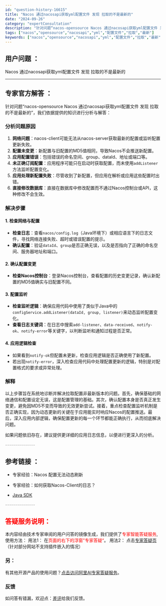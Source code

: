 ```yaml
---
id: "question-history-16615"
title: "Nacos 通过nacosapi获取yml配置文件 发现 拉取的不是最新的"
date: "2024-09-26"
category: "expertConsultation"
description: "针对问题“nacos-opensource Nacos 通过nacosapi获取yml配置文件 发现 拉取的不是最新的”，我们依据提供的知识进行分析与解答：### 分析问题原因1. **网络问题**：nacos-client可能无法从nacos-server获取最新的配置或监听配置更新失败。2. *"
tags: ["nacos","opensource","nacosapi","yml","配置文件","拉取","最新"]
keywords: ["nacos","opensource","nacosapi","yml","配置文件","拉取","最新"]
---
```


## 用户问题 ： 
 Nacos 通过nacosapi获取yml配置文件 发现 拉取的不是最新的  

---------------
## 专家官方解答 ：

针对问题“nacos-opensource Nacos 通过nacosapi获取yml配置文件 发现 拉取的不是最新的”，我们依据提供的知识进行分析与解答：

### 分析问题原因

1. **网络问题**：nacos-client可能无法从nacos-server获取最新的配置或监听配置更新失败。
2. **配置未变更**：新配置与旧配置的MD5值相同，导致Nacos不会推送新配置。
3. **应用配置错误**：包括错误的命名空间、group、dataId、地址或端口等。
4. **未正确订阅配置**：应用程序可能只在启动时获取配置，而未使用`addListener`方法监听配置变化。
5. **应用处理新配置失败**：尽管收到了新配置，但应用在解析或应用这些配置时出错。
6. **直接修改数据库**：直接在数据库中修改配置而不通过Nacos控制台或API，这种修改不会生效。

### 解决步骤

#### 1. 检查网络与配置

- **检查日志**：查看`nacos/config.log`（Java环境下）或相应语言下的日志文件，寻找网络连接失败、超时或错误配置的提示。
- **确认配置**：验证`dataId`、`group`是否正确无误，以及是否指向了正确的命名空间、服务器地址和端口。

#### 2. 确认配置变更

- **检查Nacos控制台**：登录Nacos控制台，查看配置的历史变更记录，确认新配置的MD5值确实与旧配置不同。

#### 3. 配置监听

- **检查监听逻辑**：确保应用代码中使用了类似于Java中的`configService.addListener(dataId, group, listener)`来动态监听配置变化。
- **查看日志关键词**：在日志中搜索`add-listener`、`data-received`、`notify-ok`、`notify-error`等关键字，以判断监听和通知过程是否正常。

#### 4. 应用逻辑检查

- 如果看到`notify-ok`但配置未更新，检查应用逻辑是否正确使用了新配置。
- 若出现`notify-error`，深入检查应用代码中处理配置更新的逻辑，特别是对配置格式的要求或异常处理。

### 解释

以上步骤旨在系统地诊断并解决拉取配置非最新版本的问题。首先，确保基础的网络通信和配置设定无误，这是配置管理的基础。其次，确认配置本身是否真正发生变更，避免因MD5不变而导致的无效更新尝试。接着，重点检查配置监听机制是否正确实现，因为动态更新的关键在于应用能实时响应Nacos的配置推送。最后，深入应用内部逻辑，确保配置更新的每一个环节都能正确执行，从而彻底解决问题。

如果问题依旧存在，建议提供更详细的应用日志信息，以便进行更深入的分析。


<font color="#949494">---------------</font> 


## 参考链接 ：

* 专家经验：Nacos 配置无法动态刷新 
 
 * 专家经验：如何获取Nacos-Client的日志？ 
 
 * [Java SDK](https://nacos.io/docs/latest/guide/user/sdk)


 <font color="#949494">---------------</font> 
 


## <font color="#FF0000">答疑服务说明：</font> 

本内容经由技术专家审阅的用户问答的镜像生成，我们提供了<font color="#FF0000">专家智能答疑服务</font>,使用方法：
用法1： 在<font color="#FF0000">页面的右下的浮窗”专家答疑“</font>。
用法2： 点击[专家答疑页](https://answer.opensource.alibaba.com/docs/intro)（针对部分网站不支持插件嵌入的情况）
### 另：


有其他开源产品的使用问题？[点击访问阿里AI专家答疑服务](https://answer.opensource.alibaba.com/docs/intro)。
### 反馈
如问答有错漏，欢迎点：[差评](https://ai.nacos.io/user/feedbackByEnhancerGradePOJOID?enhancerGradePOJOId=16622)给我们反馈。
